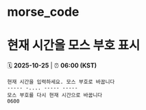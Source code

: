 # morse_code
# 현재 시간을 모스 부호 표시
<!-- MORSE_TIME_START -->
🗓️ **2025-10-25** | ⏰ **06:00 (KST)**

```
현재 시간을 입력하세요. 모스 부호로 바꿉니다
----- -.... ----- -----
모스 부호를 다시 현재 시간으로 바꿉니다
0600
```
<!-- MORSE_TIME_END -->
